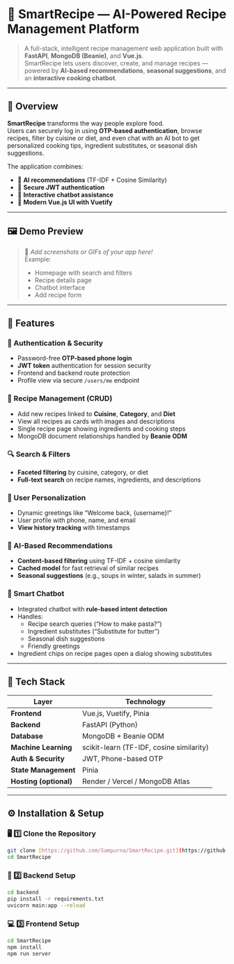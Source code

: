# 🍳 SmartRecipe — AI-Powered Recipe Management Platform

> A full-stack, intelligent recipe management web application built with **FastAPI**, **MongoDB (Beanie)**, and **Vue.js**.  
> SmartRecipe lets users discover, create, and manage recipes — powered by **AI-based recommendations**, **seasonal suggestions**, and an **interactive cooking chatbot**.

---

## 🌟 Overview

**SmartRecipe** transforms the way people explore food.  
Users can securely log in using **OTP-based authentication**, browse recipes, filter by cuisine or diet, and even chat with an AI bot to get personalized cooking tips, ingredient substitutes, or seasonal dish suggestions.

The application combines:
- 🧠 **AI recommendations** (TF-IDF + Cosine Similarity)
- 🔐 **Secure JWT authentication**
- 💬 **Interactive chatbot assistance**
- 🎨 **Modern Vue.js UI with Vuetify**

---

## 🖼️ Demo Preview

> 🧩 _Add screenshots or GIFs of your app here!_  
> Example:
> - Homepage with search and filters  
> - Recipe details page  
> - Chatbot interface  
> - Add recipe form

---

## 🚀 Features

### 🔐 Authentication & Security
- Password-free **OTP-based phone login**
- **JWT token** authentication for session security
- Frontend and backend route protection
- Profile view via secure `/users/me` endpoint

### 🍲 Recipe Management (CRUD)
- Add new recipes linked to **Cuisine**, **Category**, and **Diet**
- View all recipes as cards with images and descriptions
- Single recipe page showing ingredients and cooking steps
- MongoDB document relationships handled by **Beanie ODM**

### 🔍 Search & Filters
- **Faceted filtering** by cuisine, category, or diet
- **Full-text search** on recipe names, ingredients, and descriptions

### 👤 User Personalization
- Dynamic greetings like “Welcome back, {username}!”
- User profile with phone, name, and email
- **View history tracking** with timestamps

### 🧠 AI-Based Recommendations
- **Content-based filtering** using TF-IDF + cosine similarity
- **Cached model** for fast retrieval of similar recipes
- **Seasonal suggestions** (e.g., soups in winter, salads in summer)

### 💬 Smart Chatbot
- Integrated chatbot with **rule-based intent detection**
- Handles:
  - Recipe search queries (“How to make pasta?”)
  - Ingredient substitutes (“Substitute for butter”)
  - Seasonal dish suggestions
  - Friendly greetings
- Ingredient chips on recipe pages open a dialog showing substitutes

---

## 🧱 Tech Stack

| Layer | Technology |
|-------|-------------|
| **Frontend** | Vue.js, Vuetify, Pinia |
| **Backend** | FastAPI (Python) |
| **Database** | MongoDB + Beanie ODM |
| **Machine Learning** | scikit-learn (TF-IDF, cosine similarity) |
| **Auth & Security** | JWT, Phone-based OTP |
| **State Management** | Pinia |
| **Hosting (optional)** | Render / Vercel / MongoDB Atlas |

---

## ⚙️ Installation & Setup

### 🖥️ 1️⃣ Clone the Repository
```bash
git clone [https://github.com/Sampurna/SmartRecipe.git](https://github.com/SampurnaNiyogi/Smart-Recipe)
cd SmartRecipe
```
### 🧩 2️⃣ Backend Setup   
```bash
cd backend
pip install -r requirements.txt
uvicorn main:app --reload
```
### 💻 3️⃣ Frontend Setup
```bash
cd SmartRecipe
npm install
npm run server
```

